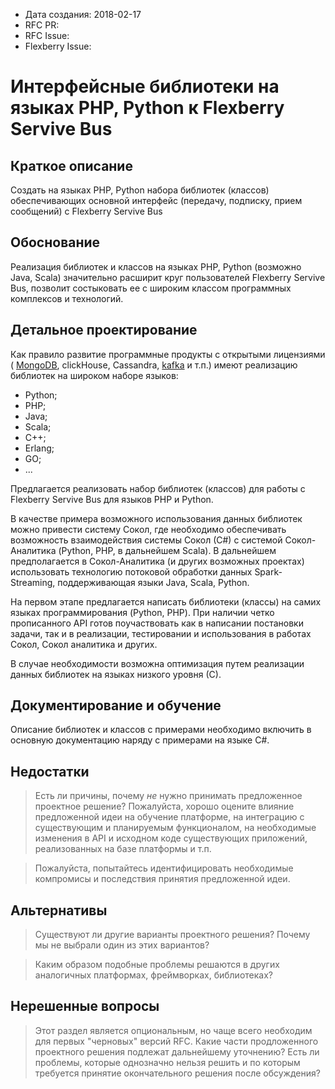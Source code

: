 - Дата создания: 2018-02-17 
- RFC PR: 
- RFC Issue: 
- Flexberry Issue: 

# Интерфейсные библиотеки на языках PHP, Python к Flexberry Servive Bus

## Краткое описание

Создать на языках PHP, Python набора библиотек (классов) обеспечивающих основной интерфейс (передачу, подписку, прием сообщений)
с  Flexberry Servive Bus

## Обоснование

Реализация библиотек и классов на языках PHP, Python (возможно Java, Scala) значительно расширит круг пользователей  Flexberry Servive Bus,
позволит состыковать ее с широким классом программных комплексов и технологий. 

## Детальное проектирование

Как правило развитие программные продукты с открытыми лицензиями (
[MongoDB](http://api.mongodb.com/), clickHouse, Cassandra, [kafka](https://cwiki.apache.org/confluence/display/KAFKA/Clients) и т.п.) имеют
реализацию библиотек на широком наборе языков:
* Python;
* PHP;
* Java;
* Scala;
* C++;
* Erlang;
* GO;
* ...

Предлагается реализовать набор библиотек (классов) для работы с Flexberry Servive Bus для языков PHP и Python.

В качестве примера возможного использования данных библиотек можно привести систему Сокол, где необходимо обеспечивать 
возможность взаимодействия системы Сокол (С#) с сиcтемой Сокол-Аналитика (Python, PHP, в дальнейшем Scala).
В дальнейшем предполагается в Сокол-Аналитика (и других возможных проектах) использовать технологию потоковой обработки данных Spark-Streaming,
поддерживающая языки Java, Scala, Python.

На первом этапе предлагается написать библиотеки (классы) на самих языках программирования (Python, PHP).
При наличии четко прописанного API готов поучаствовать как в написании постановки задачи, так и в реализации, тестировании и
использования в работах Сокол, Сокол аналитика и других.

В случае необходимости возможна оптимизация путем реализации данных библиотек на языках низкого уровня (С).

## Документирование и обучение


Описание библиотек и классов с примерами необходимо включить в основную документацию наряду с примерами на языке C#. 


## Недостатки

> Есть ли причины, почему *не* нужно принимать предложенное проектное решение?
Пожалуйста, хорошо оцените влияние предложенной идеи на обучение платформе, на
интеграцию с существующим и планируемым функционалом, на необходимые изменения
в API и исходном коде существующих приложений, реализованных на базе платформы
и т.п.

> Пожалуйста, попытайтесь идентифицировать необходимые компромисы и последствия 
принятия предложенной идеи.

## Альтернативы

> Существуют ли другие варианты проектного решения? Почему мы не выбрали один из
этих вариантов?

> Каким образом подобные проблемы решаются в других аналогичных платформах,
фреймворках, библиотеках?

## Нерешенные вопросы

> Этот раздел является опциональным, но чаще всего необходим для первых "черновых"
версий RFC. Какие части продложенного проектного решения подлежат дальнейшему
уточнению? Есть ли проблемы, которые однозначно нельзя решить и по которым
требуется принятие окончательного решения после обсуждения?

